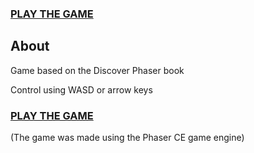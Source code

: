 ### [PLAY THE GAME](Tutorial/index.html)

## About
Game based on the Discover Phaser book

Control using WASD or arrow keys

### [PLAY THE GAME](Tutorial/index.html)

(The game was made using the Phaser CE game engine)


